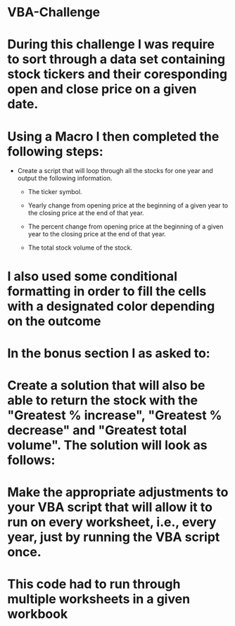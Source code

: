 # VBA-Challenge
# During this challenge I was require to sort through a data set containing stock tickers and their coresponding open and close price on a given date.
# Using a Macro I then completed the following steps: 
* Create a script that will loop through all the stocks for one year and output the following information.

  * The ticker symbol.

  * Yearly change from opening price at the beginning of a given year to the closing price at the end of that year.

  * The percent change from opening price at the beginning of a given year to the closing price at the end of that year.

  * The total stock volume of the stock.
  
 # I also used some conditional formatting in order to fill the cells with a designated color depending on the outcome
 # In the bonus section I as asked to:

# Create a solution that will also be able to return the stock with the "Greatest % increase", "Greatest % decrease" and "Greatest total volume". The solution will look as follows:

# Make the appropriate adjustments to your VBA script that will allow it to run on every worksheet, i.e., every year, just by running the VBA script once.

# This code had to run through multiple worksheets in a given workbook
